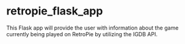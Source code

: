 # retropie_flask_app
This Flask app will provide the user with information about the game currently being played on RetroPie by utilizing the IGDB API.
